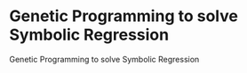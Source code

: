 # Genetic Programming to solve Symbolic Regression

Genetic Programming to solve Symbolic Regression
